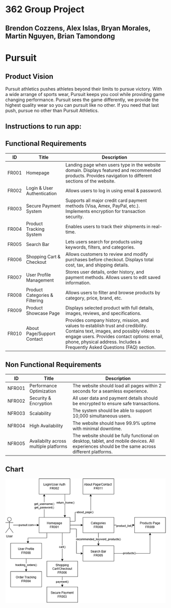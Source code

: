 # 362 Group Project
## Brendon Cozzens, Alex Islas, Bryan Morales, Martin Nguyen, Brian Tamondong
# Pursuit
## Product Vision
Pursuit athletics pushes athletes beyond their limits to pursue victory. With a wide arrange of sports wear, Pursuit keeps you cool while providing game changing performance. Pursuit sees the game differently, we provide the highest quality wear so you can pursuit like no other. If you need that last push, pursue no other than Pursuit Athletics.

## Instructions to run app:


## Functional Requirements
| ID  | Title                        | Description  |
|-------|------------------------------|-------------|
| FR001  | Homepage                     | Landing page when users type in the website domain. Displays featured and recommended products. Provides navigation to different sections of the website. |
| FR002  | Login & User Authentication  | Allows users to log in using email & password. |
| FR003  | Secure Payment System        | Supports all major credit card payment methods (Visa, Amex, PayPal, etc.). Implements encryption for transaction security. |
| FR004  | Product Tracking System      | Enables users to track their shipments in real-time. |
| FR005  | Search Bar                   | Lets users search for products using keywords, filters, and categories. |
| FR006  | Shopping Cart & Checkout      | Allows customers to review and modify purchases before checkout. Displays total cost, tax, and shipping details. |
| FR007  | User Profile Management       | Stores user details, order history, and payment methods. Allows users to edit saved information. |
| FR008  | Product Categories & Filtering | Allows users to filter and browse products by category, price, brand, etc. |
| FR009  | Product Showcase Page         | Displays selected product with full details, images, reviews, and specifications. |
| FR010  | About Page/Support Contact       |Provides company history, mission, and values to establish trust and credibility. Contains text, images, and possibly videos to engage users. Provides contact options: email, phone, physical address. Includes a Frequently Asked Questions (FAQ) section. |



## Non Functional Requirements
| ID  | Title                        | Description  |
|-------|------------------------------|-------------|
| NFR001 | Performance Optimization     | The website should load all pages within 2 seconds for a seamless experience. |
| NFR002 | Security & Encryption        | All user data and payment details should be encrypted to ensure safe transactions. |
 NFR003 | Scalability                  | The system should be able to support 10,000 simultaneous users. |
| NFR004 | High Availability            | The website should have 99.9% uptime with minimal downtime. |
| NFR005 | Availabilty across multiple platforms        | The website should be fully functional on desktop, tablet, and mobile devices. All experiences should be the same across different platforms. |
## Chart
![Alt text](chart.png)